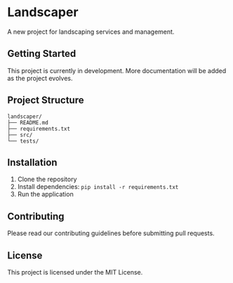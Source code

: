 # Landscaper

A new project for landscaping services and management.

## Getting Started

This project is currently in development. More documentation will be added as the project evolves.

## Project Structure

```
landscaper/
├── README.md
├── requirements.txt
├── src/
└── tests/
```

## Installation

1. Clone the repository
2. Install dependencies: `pip install -r requirements.txt`
3. Run the application

## Contributing

Please read our contributing guidelines before submitting pull requests.

## License

This project is licensed under the MIT License.
